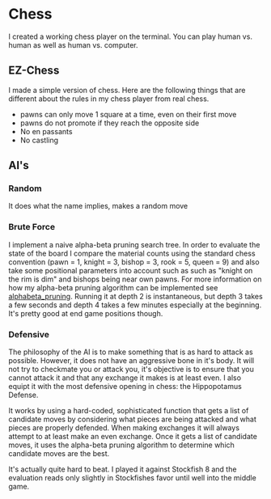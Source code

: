 # Chess
I created a working chess player on the terminal. You can play human vs. human as well as human vs. computer.

## EZ-Chess
I made a simple version of chess. Here are the following things that are different about the rules in my chess player from real chess.

* pawns can only move 1 square at a time, even on their first move
* pawns do not promote if they reach the opposite side
* No en passants
* No castling

## AI's

### Random
It does what the name implies, makes a random move

### Brute Force
I implement a naive alpha-beta pruning search tree. In order to evaluate the state of the board I compare the material counts using the standard chess convention (pawn = 1, knight = 3, bishop = 3, rook = 5, queen = 9) and also take some positional parameters into account such as such as "knight on the rim is dim" and bishops being near own pawns. For more information on how my alpha-beta pruning algorithm can be implemented see [alphabeta_pruning](www.githib.com). Running it at depth 2 is instantaneous, but depth 3 takes a few seconds and depth 4 takes a few minutes especially at the beginning. It's pretty good at end game positions though.

### Defensive
The philosophy of the AI is to make something that is as hard to attack as possible. However, it does not have an aggressive bone in it's body. It will not try to checkmate you or attack you, it's objective is to ensure that you cannot attack it and that any exchange it makes is at least even. I also equipt it with the most defensive opening in chess: the Hippopotamus Defense.

It works by using a hard-coded, sophisticated function that gets a list of candidate moves by considering what pieces are being attacked and what pieces are properly defended. When making exchanges it will always attempt to at least make an even exchange. Once it gets a list of candidate moves, it uses the alpha-beta pruning algorithm to determine which candidate moves are the best.

It's actually quite hard to beat. I played it against Stockfish 8 and the evaluation reads only slightly in Stockfishes favor until well into the middle game.
